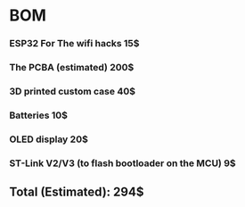 # BOM
### ESP32 For The wifi hacks 15$
### The PCBA (estimated) 200$
### 3D printed custom case 40$
### Batteries 10$
### OLED display 20$
### ST-Link V2/V3 (to flash bootloader on the MCU)  9$
## Total (Estimated): 294$
